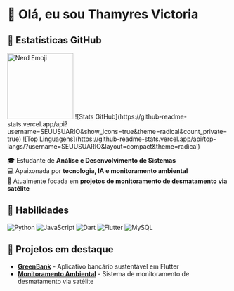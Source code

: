 # 👋 Olá, eu sou Thamyres Victoria
## 🌟 Estatísticas GitHub
<img src="https://github.com/user-attachments/assets/9222f331-a52a-4a06-821c-2b4092b3b44f" alt="Nerd Emoji" width="150"/>
![Stats GitHub](https://github-readme-stats.vercel.app/api?username=SEUUSUARIO&show_icons=true&theme=radical&count_private=true)
![Top Linguagens](https://github-readme-stats.vercel.app/api/top-langs/?username=SEUUSUARIO&layout=compact&theme=radical)

🎓 Estudante de **Análise e Desenvolvimento de Sistemas**  
💻 Apaixonada por **tecnologia, IA e monitoramento ambiental**  
🌱 Atualmente focada em **projetos de monitoramento de desmatamento via satélite**  

## 🔧 Habilidades
![Python](https://img.shields.io/badge/Python-3776AB?style=for-the-badge&logo=python&logoColor=white)
![JavaScript](https://img.shields.io/badge/JavaScript-F7DF1E?style=for-the-badge&logo=javascript&logoColor=black)
![Dart](https://img.shields.io/badge/Dart-0175C2?style=for-the-badge&logo=dart&logoColor=white)
![Flutter](https://img.shields.io/badge/Flutter-02569B?style=for-the-badge&logo=flutter&logoColor=white)
![MySQL](https://img.shields.io/badge/MySQL-4479A1?style=for-the-badge&logo=mysql&logoColor=white)

## 🌟 Projetos em destaque

- **[GreenBank](https://github.com/seuusuario/GreenBank)** - Aplicativo bancário sustentável em Flutter  
- **[Monitoramento Ambiental](https://github.com/seuusuario/ProjetoMonitoramento)** - Sistema de monitoramento de desmatamento via satélite  




